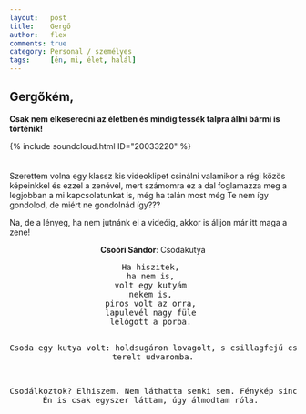 ```yaml
---
layout:   post
title:    Gergő
author:   flex
comments: true
category: Personal / személyes
tags:     [én, mi, élet, halál]
---
```


## Gergőkém,

**Csak nem elkeseredni az életben és mindig tessék talpra állni bármi is történik!**

{% include soundcloud.html ID="20033220" %}
<div style="height: .5em;"></div>

Szerettem volna egy klassz kis videoklipet csinálni valamikor a régi közös képeinkkel és ezzel a zenével, mert számomra ez a dal foglamazza meg a legjobban a mi kapcsolatunkat is, még ha talán most még Te nem így gondolod, de miért ne gondolnád így???

Na, de a lényeg, ha nem jutnánk el a videóig, akkor is álljon már itt maga a zene!

<div id="lyrics"><div class="lyricsheader"><p><center><b>Csoóri Sándor</b>: Csodakutya</center></p></div>

<center><pre>
Ha hiszitek, 
ha nem is, 
volt egy kutyám 
nekem is, 
piros volt az orra, 
lapulevél nagy füle 
lelógott a porba. 

Csoda egy kutya volt: 
holdsugáron 
lovagolt, 
s csillagfejű csikókat 
terelt udvaromba. 

Csodálkoztok? 
Elhiszem. 
Nem láthatta 
senki sem. 
Fénykép sincsen róla. 
Én is csak egyszer láttam, 
úgy álmodtam róla.
</pre>
